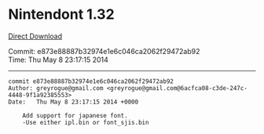 # Nintendont 1.32
[Direct Download](./Nintendont.zip)

Commit: e873e88887b32974e1e6c046ca2062f29472ab92  
Time: Thu May 8 23:17:15 2014   

-----

```
commit e873e88887b32974e1e6c046ca2062f29472ab92
Author: greyrogue@gmail.com <greyrogue@gmail.com@6acfca08-c3de-247c-4448-9f1a92385553>
Date:   Thu May 8 23:17:15 2014 +0000

    Add support for japanese font.
    -Use either ipl.bin or font_sjis.bin
```
